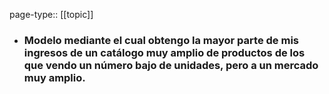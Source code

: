 page-type:: [[topic]]
- ### Modelo mediante el cual obtengo la mayor parte de mis ingresos de un catálogo muy amplio de productos de los que vendo un número bajo de unidades, pero a un mercado muy amplio.


